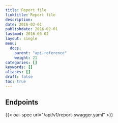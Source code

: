 ```yaml
---
title: Report file
linktitle: Report file
description: 
date: 2016-02-01
publishdate: 2016-02-01
lastmod: 2016-03-02
layout: single
menu:
  docs:
    parent: "api-reference"
    weight: 21
categories: []
keywords: []
aliases: []
draft: false
toc: true
---
```


## Endpoints

{{< oai-spec url="/api/v1/report-swagger.yaml" >}}